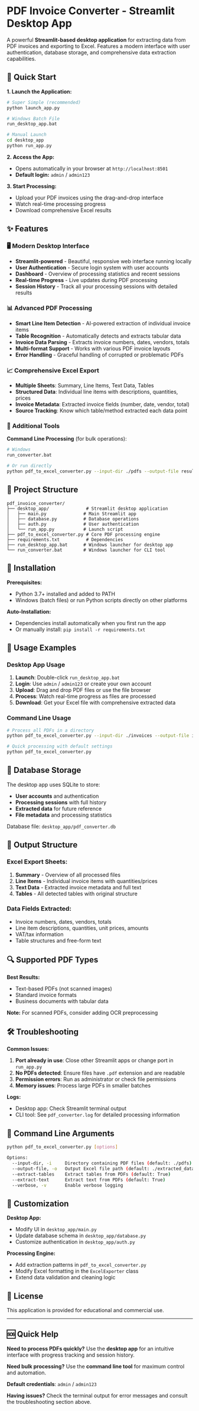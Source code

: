 # PDF Invoice Converter - Streamlit Desktop App

A powerful **Streamlit-based desktop application** for extracting data from PDF invoices and exporting to Excel. Features a modern interface with user authentication, database storage, and comprehensive data extraction capabilities.

## 🚀 Quick Start

**1. Launch the Application:**
```bash
# Super Simple (recommended)
python launch_app.py

# Windows Batch File
run_desktop_app.bat

# Manual Launch
cd desktop_app
python run_app.py
```

**2. Access the App:**
- Opens automatically in your browser at `http://localhost:8501`
- **Default login:** `admin` / `admin123`

**3. Start Processing:**
- Upload your PDF invoices using the drag-and-drop interface
- Watch real-time processing progress
- Download comprehensive Excel results

## ✨ Features

### 🖥️ **Modern Desktop Interface**
- **Streamlit-powered** - Beautiful, responsive web interface running locally
- **User Authentication** - Secure login system with user accounts
- **Dashboard** - Overview of processing statistics and recent sessions
- **Real-time Progress** - Live updates during PDF processing
- **Session History** - Track all your processing sessions with detailed results

### 📊 **Advanced PDF Processing**
- **Smart Line Item Detection** - AI-powered extraction of individual invoice items
- **Table Recognition** - Automatically detects and extracts tabular data
- **Invoice Data Parsing** - Extracts invoice numbers, dates, vendors, totals
- **Multi-format Support** - Works with various PDF invoice layouts
- **Error Handling** - Graceful handling of corrupted or problematic PDFs

### 📈 **Comprehensive Excel Export**
- **Multiple Sheets**: Summary, Line Items, Text Data, Tables
- **Structured Data**: Individual line items with descriptions, quantities, prices
- **Invoice Metadata**: Extracted invoice fields (number, date, vendor, total)
- **Source Tracking**: Know which table/method extracted each data point

### 🔧 **Additional Tools**

**Command Line Processing** (for bulk operations):
```bash
# Windows
run_converter.bat

# Or run directly  
python pdf_to_excel_converter.py --input-dir ./pdfs --output-file results.xlsx
```

## 📁 Project Structure

```
pdf_invoice_converter/
├── desktop_app/              # Streamlit desktop application
│   ├── main.py              # Main Streamlit app
│   ├── database.py          # Database operations
│   ├── auth.py              # User authentication
│   └── run_app.py           # Launch script
├── pdf_to_excel_converter.py # Core PDF processing engine
├── requirements.txt          # Dependencies
├── run_desktop_app.bat      # Windows launcher for desktop app
└── run_converter.bat        # Windows launcher for CLI tool
```

## 🔧 Installation

**Prerequisites:**
- Python 3.7+ installed and added to PATH
- Windows (batch files) or run Python scripts directly on other platforms

**Auto-Installation:**
- Dependencies install automatically when you first run the app
- Or manually install: `pip install -r requirements.txt`

## 📝 Usage Examples

### Desktop App Usage
1. **Launch**: Double-click `run_desktop_app.bat`
2. **Login**: Use `admin` / `admin123` or create your own account
3. **Upload**: Drag and drop PDF files or use the file browser
4. **Process**: Watch real-time progress as files are processed
5. **Download**: Get your Excel file with comprehensive extracted data

### Command Line Usage
```bash
# Process all PDFs in a directory
python pdf_to_excel_converter.py --input-dir ./invoices --output-file invoice_data.xlsx --verbose

# Quick processing with default settings
python pdf_to_excel_converter.py
```

## 💾 Database Storage

The desktop app uses SQLite to store:
- **User accounts** and authentication
- **Processing sessions** with full history
- **Extracted data** for future reference
- **File metadata** and processing statistics

Database file: `desktop_app/pdf_converter.db`

## 🎯 Output Structure

### Excel Export Sheets:
1. **Summary** - Overview of all processed files
2. **Line Items** - Individual invoice items with quantities/prices
3. **Text Data** - Extracted invoice metadata and full text
4. **Tables** - All detected tables with original structure

### Data Fields Extracted:
- Invoice numbers, dates, vendors, totals
- Line item descriptions, quantities, unit prices, amounts
- VAT/tax information
- Table structures and free-form text

## 🔍 Supported PDF Types

**Best Results:**
- Text-based PDFs (not scanned images)
- Standard invoice formats
- Business documents with tabular data

**Note:** For scanned PDFs, consider adding OCR preprocessing

## 🛠️ Troubleshooting

**Common Issues:**

1. **Port already in use**: Close other Streamlit apps or change port in `run_app.py`
2. **No PDFs detected**: Ensure files have `.pdf` extension and are readable
3. **Permission errors**: Run as administrator or check file permissions
4. **Memory issues**: Process large PDFs in smaller batches

**Logs:**
- Desktop app: Check Streamlit terminal output
- CLI tool: See `pdf_converter.log` for detailed processing information

## 🔄 Command Line Arguments

```bash
python pdf_to_excel_converter.py [options]

Options:
  --input-dir, -i     Directory containing PDF files (default: ./pdfs)
  --output-file, -o   Output Excel file path (default: ./extracted_data.xlsx)
  --extract-tables    Extract tables from PDFs (default: True)
  --extract-text      Extract text from PDFs (default: True)
  --verbose, -v       Enable verbose logging
```

## 🎨 Customization

**Desktop App:**
- Modify UI in `desktop_app/main.py`
- Update database schema in `desktop_app/database.py`
- Customize authentication in `desktop_app/auth.py`

**Processing Engine:**
- Add extraction patterns in `pdf_to_excel_converter.py`
- Modify Excel formatting in the `ExcelExporter` class
- Extend data validation and cleaning logic

## 📄 License

This application is provided for educational and commercial use.

---

## 🆘 Quick Help

**Need to process PDFs quickly?** Use the **desktop app** for an intuitive interface with progress tracking and session history.

**Need bulk processing?** Use the **command line tool** for maximum control and automation.

**Default credentials**: `admin` / `admin123`

**Having issues?** Check the terminal output for error messages and consult the troubleshooting section above. 